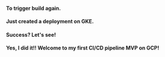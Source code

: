 #### To trigger build again.
#### Just created a deployment on GKE.
#### Success? Let's see!
#### Yes, I did it!! Welcome to my first CI/CD pipeline MVP on GCP!